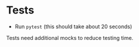 # Tests 
* Run `pytest` (this should take about 20 seconds)

Tests need additional mocks to reduce testing time.
